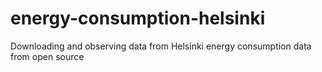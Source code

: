 # energy-consumption-helsinki
Downloading and observing data from Helsinki energy consumption data from open source
